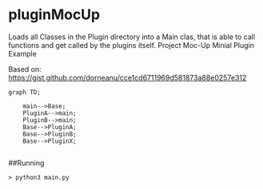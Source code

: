 # pluginMocUp
Loads all Classes in the Plugin directory into a Main clas, that is able to call functions and get called by the 
plugins itself.
Project Moc-Up
Minial Plugin Example

Based on: https://gist.github.com/dorneanu/cce1cd6711969d581873a88e0257e312


```mermaid
graph TD;

    main-->Base;
    PluginA-->main;
    PluginB-->main; 
    Base-->PluginA;
    Base-->PluginB;
    Base-->PluginX;
 
```

##Running
````
> python3 main.py
````